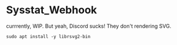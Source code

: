 # Sysstat_Webhook

currrently, WIP. But yeah, Discord sucks! They don't rendering SVG.
```
sudo apt install -y librsvg2-bin
```